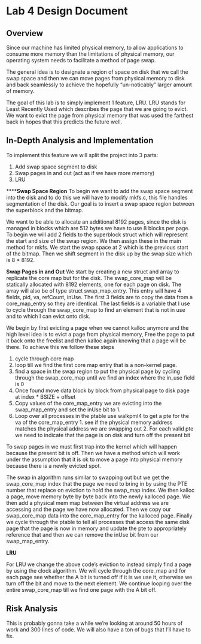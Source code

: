 # Lab 4 Design Document

## Overview

Since our machine has limited physical memory, to allow applications to consume more memory than the limitations of physical memory, our operating system needs to facilitate a method of page swap. 

The general idea is to designate a region of space on disk that we call the swap space and then we can move pages from physical memory to disk and back seamlessly to achieve the hopefully “un-noticably” larger amount of memory. 

The goal of this lab is to simply implement 1 feature, LRU. LRU stands for Least Recently Used which describes the page that we are going to evict. We want to evict the page from physical memory that was used the farthest back in hopes that this predicts the future well. 

## In-Depth Analysis and Implementation

To implement this feature we will split the project into 3 parts:

1. Add swap space segment to disk
2. Swap pages in and out (act as if we have more memory)
3. LRU

******Swap Space Region**
To begin we want to add the swap space segment into the disk and to do this we will have to modify mkfs.c, this file handles segmentation of the disk. Our goal is to insert a swap space region between the superblock and the bitmap. 

We want to be able to allocate an additional 8192 pages, since the disk is managed in blocks which are 512 bytes we have to use 8 blocks per page. To begin we will add 2 fields to the superblock struct which will represent the start and size of the swap region. We then assign these in the main method for mkfs. We start the swap space at 2 which is the previous start of the bitmap. Then we shift segment in the disk up by the swap size which is 8 * 8192.

**Swap Pages in and Out**
We start by creating a new struct and array to replicate the core map but for the disk. The swap_core_map will be statically allocated with 8192 elements, one for each page on disk. The array will also be of type struct swap_map_entry. This entry will have 4 fields, pid, va, refCount, inUse. The first 3 fields are to copy the data from a core_map_entry so they are identical. The last fields is a variable that I use to cycle through the swap_core_map to find an element that is not in use and to which I can evict onto disk. 

We begin by first evicting a page when we cannot kalloc anymore and the high level idea is to evict a page from physical memory, Free the page to put it back onto the freelist and then kalloc again knowing that a page will be there. To achieve this we follow these steps

  1. cycle through core map
  2. loop till we find the first core map entry that is a non-kernel page.
  3. find a space in the swap region to put the physical page by cycling through the swap_core_map until we find an index where the in_use field is 0
  4. Once found move data block by block from physical page to disk page at index * BSIZE + offset
  5. Copy values of the core_map_entry we are evicting into the swap_map_entry and set the inUse bit to 1.
  6. Loop over all processes in the ptable use walkpml4 to get a pte for the va of the core_map_entry
    1. see if the physical memory address matches the physical address we are swapping out
    2. For each valid pte we need to indicate that the page is on disk and turn off the present bit

To swap pages in we must first trap into the kernel which will happen because the present bit is off. Then we have a method which will work under the assumption that it is ok to move a page into physical memory because there is a newly evicted spot. 

The swap in algorithm runs similar to swapping out but we get the swap_core_map index that the page we need to bring in by using the PTE number that replace on eviction to hold the swap_map index. We then kalloc a page, move memory byte by byte back into the newly kalloced page. We then add a physical mem map between the virtual address we are accessing and the page we have now allocated. Then we copy our swap_core_map data into the core_map_entry for the kalloced page. Finally we cycle through the ptable to tell all processes that access the same disk page that the page is now in memory and update the pte to appropriately reference that and then we can remove the inUse bit from our swap_map_entry. 

**LRU**

For LRU we change the above code’s eviction to instead simply find a page by using the clock algorithm. We will cycle through the core_map and for each page see whether the A bit is turned off if it is we use it, otherwise we turn off the bit and move to the next element. We continue looping over the entire swap_core_map till we find one page with the A bit off.

## Risk Analysis

This is probably gonna take a while we’re looking at around 50 hours of work and 300 lines of code. We will also have a ton of bugs that I’ll have to fix. 

